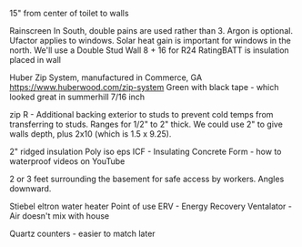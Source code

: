 15" from center of toilet to walls

Rainscreen In South, double pains are used rather than 3. Argon is optional.
Ufactor applies to windows. Solar heat gain is important for windows in the north.
We'll use a Double Stud Wall
8 + 16 for R24 RatingBATT is insulation placed in wall

Huber Zip System, manufactured in Commerce, GA
https://www.huberwood.com/zip-system
Green with black tape - which looked great in summerhill
7/16 inch

zip R - Additional backing exterior to studs to prevent cold temps from transferring to studs. Ranges for 1/2" to 2" thick. We could use 2" to give walls depth, plus 2x10 (which is 1.5 x 9.25).

2" ridged insulation
Poly iso
eps
ICF - Insulating Concrete Form - how to waterproof videos on YouTube

2 or 3 feet surrounding the basement for safe access by workers. Angles downward.

Stiebel eltron water heater
Point of use
ERV - Energy Recovery Ventalator - Air doesn't mix with house

Quartz counters - easier to match later


